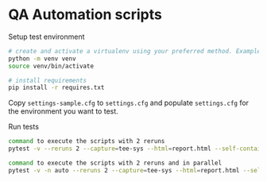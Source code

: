 # QA Automation scripts

Setup test environment

```sh
# create and activate a virtualenv using your preferred method. Example:
python -m venv venv
source venv/bin/activate

# install requirements
pip install -r requires.txt

```

Copy `settings-sample.cfg` to `settings.cfg` and populate `settings.cfg` for
the environment you want to test.


Run tests

```sh
command to execute the scripts with 2 reruns
pytest -v --reruns 2 --capture=tee-sys --html=report.html --self-contained-html

command to execute the scripts with 2 reruns and in parallel
pytest -v -n auto --reruns 2 --capture=tee-sys --html=report.html --self-contained-html
```

